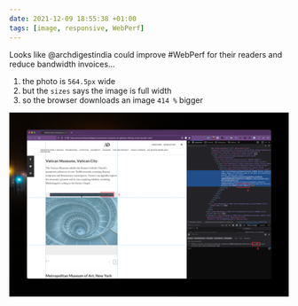 ```yaml
---
date: 2021-12-09 18:55:38 +01:00
tags: [image, responsive, WebPerf]
---
```


Looks like @archdigestindia could improve #WebPerf for their readers and reduce bandwidth invoices…

1. the photo is `564.5px` wide
2. but the `sizes` says the image is full width
3. so the browser downloads an image `414 %` bigger

![An image much bigger than necessary on Architectural Digest India](responsive-image-sizes-error-architectural-digest.png)
